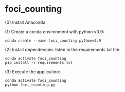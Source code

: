 # foci_counting

(0) Install Anaconda

(1) Create a conda environment with python v3.9: 

`conda create --name foci_counting python=3.9`  

(2) Install dependencies listed in the requirements.txt file:

`conda activate foci_counting`  
`pip install -r requirements.txt`

(3) Execute the application:

`conda activate foci_counting`  
`python foci_counting.py`
